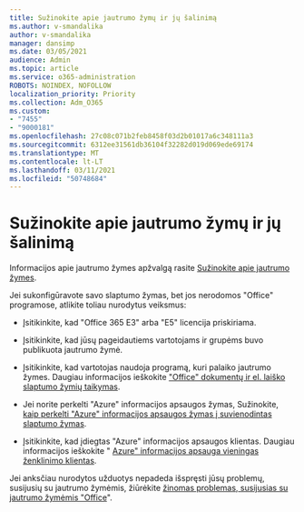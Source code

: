 ```yaml
---
title: Sužinokite apie jautrumo žymų ir jų šalinimą
ms.author: v-smandalika
author: v-smandalika
manager: dansimp
ms.date: 03/05/2021
audience: Admin
ms.topic: article
ms.service: o365-administration
ROBOTS: NOINDEX, NOFOLLOW
localization_priority: Priority
ms.collection: Adm_O365
ms.custom:
- "7455"
- "9000181"
ms.openlocfilehash: 27c08c071b2feb8458f03d2b01017a6c348111a3
ms.sourcegitcommit: 6312ee31561db36104f32282d019d069ede69174
ms.translationtype: MT
ms.contentlocale: lt-LT
ms.lasthandoff: 03/11/2021
ms.locfileid: "50748684"
---
```

# <a name="learn-about-or-troubleshoot-sensitivity-labels"></a>Sužinokite apie jautrumo žymų ir jų šalinimą

Informacijos apie jautrumo žymes apžvalgą rasite [Sužinokite apie jautrumo žymes](https://docs.microsoft.com/microsoft-365/compliance/sensitivity-labels).

Jei sukonfigūravote savo slaptumo žymas, bet jos nerodomos "Office" programose, atlikite toliau nurodytus veiksmus:

- Įsitikinkite, kad "Office 365 E3" arba "E5" licencija priskiriama.

- Įsitikinkite, kad jūsų pageidautiems vartotojams ir grupėms buvo publikuota jautrumo žymė.

- Įsitikinkite, kad vartotojas naudoja programą, kuri palaiko jautrumo žymes. Daugiau informacijos ieškokite ["Office" dokumentų ir el. laiško slaptumo žymių taikymas](https://support.microsoft.com/topic/apply-sensitivity-labels-to-your-files-and-email-in-office-2f96e7cd-d5a4-403b-8bd7-4cc636bae0f9).

- Jei norite perkelti "Azure" informacijos apsaugos žymas, Sužinokite, [kaip perkelti "Azure" informacijos apsaugos žymas į suvienodintas slaptumo žymas](https://docs.microsoft.com/azure/information-protection/configure-policy-migrate-labels).

- Įsitikinkite, kad įdiegtas "Azure" informacijos apsaugos klientas. Daugiau informacijos ieškokite " [Azure" informacijos apsauga vieningas ženklinimo klientas](https://docs.microsoft.com/azure/information-protection/rms-client/unifiedlabelingclient-version-release-history).

Jei anksčiau nurodytos užduotys nepadeda išspręsti jūsų problemų, susijusių su jautrumo žymėmis, žiūrėkite [žinomas problemas, susijusias su jautrumo žymėmis "Office](https://support.microsoft.com/topic/known-issues-with-sensitivity-labels-in-office-b169d687-2bbd-4e21-a440-7da1b2743edc)".
